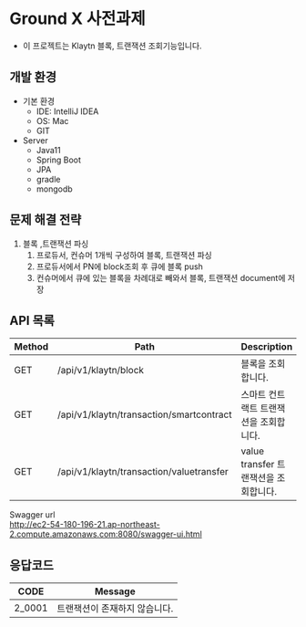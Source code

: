# Ground X 사전과제
- 이 프로젝트는 Klaytn 블록, 트랜잭션 조회기능입니다.

## 개발 환경
- 기본 환경
    - IDE: IntelliJ IDEA
    - OS: Mac
    - GIT
- Server
    - Java11
    - Spring Boot
    - JPA
    - gradle
    - mongodb


## 문제 해결 전략
1. 블록 ,트랜잭션 파싱
   1. 프로듀서, 컨슈머 1개씩 구성하여 블록, 트랜잭션 파싱
   2. 프로듀서에서 PN에 block조회 후 큐에 블록 push
   3. 컨슈머에서 큐에 있는 블록을 차례대로 빼와서 블록, 트랜잭션 document에 저장
   

## API 목록
| Method | Path                                     | Description | 
|--------|------------------------------------------|-----------------------------------------------------------------|
| GET    | /api/v1/klaytn/block                     | 블록을 조회합니다.
| GET    | /api/v1/klaytn/transaction/smartcontract | 스마트 컨트랙트 트랜잭션을 조회합니다.
| GET    | /api/v1/klaytn/transaction/valuetransfer | value transfer 트랜잭션을 조회합니다.

Swagger url  
http://ec2-54-180-196-21.ap-northeast-2.compute.amazonaws.com:8080/swagger-ui.html

## 응답코드

| CODE   | Message              | 
|--------|----------------------|
| 2_0001 | 트랜잭션이 존재하지 않습니다.     |